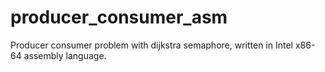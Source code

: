 # producer_consumer_asm
Producer consumer problem with dijkstra semaphore, written in Intel x86-64 assembly language.
